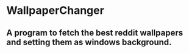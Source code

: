 # WallpaperChanger
## A program to fetch the best reddit wallpapers and setting them as windows background.